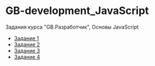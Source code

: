 # GB-development_JavaScript
Задания курса "GB.Разработчик", Основы JavaScript

- [Задание 1](/1)
- [Задание 2](/2)
- [Задание 3](/3)
- [Задание 4](/4)

